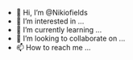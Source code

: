 - 👋 Hi, I’m @Nikiofields
- 👀 I’m interested in ...
- 🌱 I’m currently learning ...
- 💞️ I’m looking to collaborate on ...
- 📫 How to reach me ...

<!---
Nikiofields/Nikiofields is a ✨ special ✨ repository because its `README.md` (this file) appears on your GitHub profile.
You can click the Preview link to take a look at your changes.
--->
